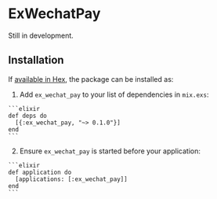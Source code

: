 # ExWechatPay

Still in development.

## Installation

If [available in Hex](https://hex.pm/docs/publish), the package can be installed as:

  1. Add `ex_wechat_pay` to your list of dependencies in `mix.exs`:

    ```elixir
    def deps do
      [{:ex_wechat_pay, "~> 0.1.0"}]
    end
    ```

  2. Ensure `ex_wechat_pay` is started before your application:

    ```elixir
    def application do
      [applications: [:ex_wechat_pay]]
    end
    ```

